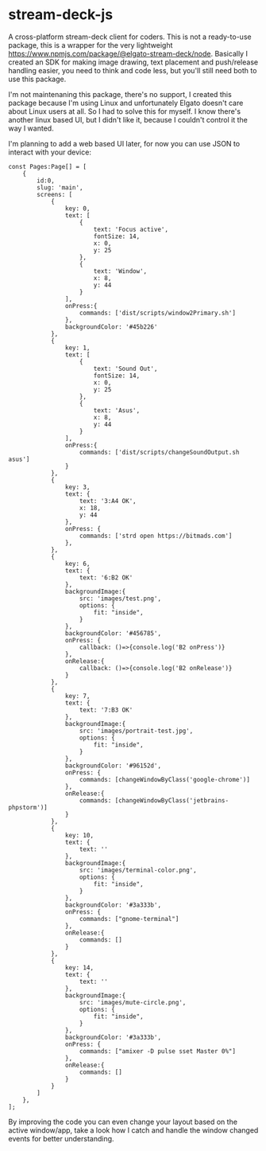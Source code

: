 # stream-deck-js

A cross-platform stream-deck client for coders.
This is not a ready-to-use package, this is a wrapper for the very lightweight https://www.npmjs.com/package/@elgato-stream-deck/node.
Basically I created an SDK for making image drawing, text placement and push/release handling easier, you need to think and code less, but you'll still need both to use this package.

I'm not maintenaning this package, there's no support, I created this package because I'm using Linux and unfortunately Elgato doesn't care about Linux users at all. So I had to solve this for myself. I know there's another linux based UI, but I didn't like it, because I couldn't control it the way I wanted.


I'm planning to add a web based UI later, for now you can use JSON to interact with your device:

```
const Pages:Page[] = [
    {
        id:0,
        slug: 'main',
        screens: [
            {
                key: 0,
                text: [
                    {
                        text: 'Focus active',
                        fontSize: 14,
                        x: 0,
                        y: 25
                    },
                    {
                        text: 'Window',
                        x: 8,
                        y: 44
                    }
                ],
                onPress:{
                    commands: ['dist/scripts/window2Primary.sh']
                },
                backgroundColor: '#45b226'
            },
            {
                key: 1,
                text: [
                    {
                        text: 'Sound Out',
                        fontSize: 14,
                        x: 0,
                        y: 25
                    },
                    {
                        text: 'Asus',
                        x: 8,
                        y: 44
                    }
                ],
                onPress:{
                    commands: ['dist/scripts/changeSoundOutput.sh asus']
                }
            },
            {
                key: 3,
                text: {
                    text: '3:A4 OK',
                    x: 18,
                    y: 44
                },
                onPress: {
                    commands: ['strd open https://bitmads.com']
                },
            },
            {
                key: 6,
                text: {
                    text: '6:B2 OK'
                },
                backgroundImage:{
                    src: 'images/test.png',
                    options: {
                        fit: "inside",
                    }
                },
                backgroundColor: '#456785',
                onPress: {
                    callback: ()=>{console.log('B2 onPress')}
                },
                onRelease:{
                    callback: ()=>{console.log('B2 onRelease')}
                }
            },
            {
                key: 7,
                text: {
                    text: '7:B3 OK'
                },
                backgroundImage:{
                    src: 'images/portrait-test.jpg',
                    options: {
                        fit: "inside",
                    }
                },
                backgroundColor: '#96152d',
                onPress: {
                    commands: [changeWindowByClass('google-chrome')]
                },
                onRelease:{
                    commands: [changeWindowByClass('jetbrains-phpstorm')]
                }
            },
            {
                key: 10,
                text: {
                    text: ''
                },
                backgroundImage:{
                    src: 'images/terminal-color.png',
                    options: {
                        fit: "inside",
                    }
                },
                backgroundColor: '#3a333b',
                onPress: {
                    commands: ["gnome-terminal"]
                },
                onRelease:{
                    commands: []
                }
            },
            {
                key: 14,
                text: {
                    text: ''
                },
                backgroundImage:{
                    src: 'images/mute-circle.png',
                    options: {
                        fit: "inside",
                    }
                },
                backgroundColor: '#3a333b',
                onPress: {
                    commands: ["amixer -D pulse sset Master 0%"]
                },
                onRelease:{
                    commands: []
                }
            }
        ]
    },
];
```

By improving the code you can even change your layout based on the active window/app, take a look how I catch and handle the window changed events for better understanding.
